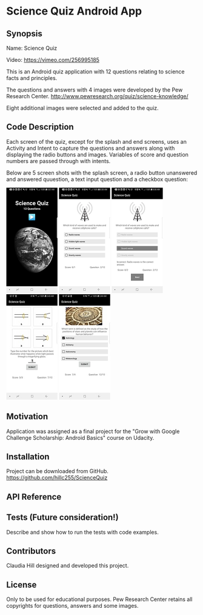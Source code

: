 #  Science Quiz Android App

## Synopsis

Name:  Science Quiz

Video: <https://vimeo.com/256995185>

This is an Android quiz application with 12 questions relating to science facts and principles.

The questions and answers with 4 images were developed by the Pew Research Center. <http://www.pewresearch.org/quiz/science-knowledge/>

Eight additional images were selected and added to the quiz.


## Code Description

Each screen of the quiz, except for the splash and end screens, uses an Activity and Intent to capture the questions and answers along with displaying the radio buttons and images.  Variables of score and question numbers are passed through with intents.

Below are 5 screen shots with the splash screen, a radio button unanswered and answered quuestion, a text input question and a checkbox question:

![Splash screen with earth's profile in space](https://github.com/hillc255/ScienceQuiz/blob/master/app/src/main/res/drawable/readme1.png)
![Screen of radiobutton unanswered question about waves used for cellphone calls.](https://github.com/hillc255/ScienceQuiz/blob/master/app/src/main/res/drawable/readme2.png)
![Screen of radiobutton incorrect answer to the question about waves used for cellphone calls.](https://github.com/hillc255/ScienceQuiz/blob/master/app/src/main/res/drawable/readme3.png)
![Screen of text input to the question about light passing through magnifying glass.](https://github.com/hillc255/ScienceQuiz/blob/master/app/src/main/res/drawable/readme4.png)
![Screen of checkboxs to the question about stars, planets and human behavoir.](https://github.com/hillc255/ScienceQuiz/blob/master/app/src/main/res/drawable/readme5.png)

## Motivation

Application was assigned as a final project for the "Grow with Google Challenge Scholarship: Android Basics" course on Udacity.

## Installation

Project can be downloaded from GitHub.  
https://github.com/hillc255/ScienceQuiz

## API Reference

## Tests (Future consideration!)

Describe and show how to run the tests with code examples.

## Contributors

Claudia Hill designed and developed this project.

## License

Only to be used for educational purposes.
Pew Research Center retains all copyrights for questions, answers and some images.
